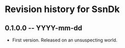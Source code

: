 # Revision history for SsnDk

## 0.1.0.0 -- YYYY-mm-dd

* First version. Released on an unsuspecting world.

